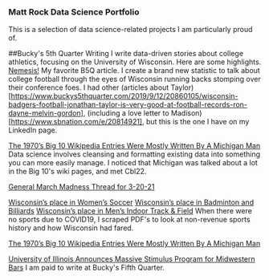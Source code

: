 ### Matt Rock Data Science Portfolio
 
This is a selection of data science-related projects I am particularly proud of.

##Bucky's 5th Quarter Writing
I write data-driven stories about college athletics, focusing on the University of Wisconsin. Here are some highlights. 
[Nemesis!](https://www.sbnation.com/e/20726511)
My favorite B5Q article. I create a brand new statistic to talk about college football through the eyes of Wisconsin running backs stomping over their conference foes. 
I had other (articles about Taylor)[https://www.buckys5thquarter.com/2019/9/12/20860105/wisconsin-badgers-football-jonathan-taylor-is-very-good-at-football-records-ron-dayne-melvin-gordon], (including a love letter to Madison)[https://www.sbnation.com/e/20814921],  but this is the one I have on my LinkedIn page.


[The 1970’s Big 10 Wikipedia Entries Were Mostly Written By A Michigan Man](https://www.sbnation.com/e/21110152)
Data science involves cleansing and formatting existing data into something you can more easily manage. I noticed that Michigan was talked about a lot in the Big 10's wiki pages, and met Cbl22.

[General March Madness Thread for 3-20-21](https://www.sbnation.com/e/22104899) 



[Wisconsin’s place in Women’s Soccer](https://www.sbnation.com/e/21166001)
[Wisconsin’s place in Badminton and Billiards](https://www.sbnation.com/e/21199042)
[Wisconsin’s place in Men’s Indoor Track & Field](https://www.buckys5thquarter.com/2020/8/9/21360221/wisconsins-badgers-place-in-mens-indoor-track-and-field-morgan-mcdonald-nebraska-michigan)
When there were no sports due to COVID19, I scraped PDF's to look at non-revenue sports history and how Wisconsin had fared. 

[The 1970’s Big 10 Wikipedia Entries Were Mostly Written By A Michigan Man](https://www.sbnation.com/e/21110152)

[University of Illinois Announces Massive Stimulus Program for Midwestern Bars](https://www.sbnation.com/e/21954439)
I am paid to write at Bucky's Fifth Quarter. 